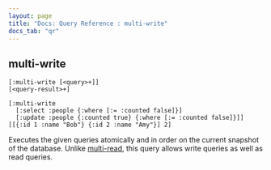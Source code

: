 ```yaml
---
layout: page
title: "Docs: Query Reference : multi-write"
docs_tab: "qr"
---
```


multi-write
-----------

    [:multi-write [<query>+]]
    [<query-result>+]
    
    [:multi-write
      [:select :people {:where [:= :counted false]}]
      [:update :people {:counted true} {:where [:= :counted false]}]]
    [[{:id 1 :name "Bob"} {:id 2 :name "Amy"}] 2]
    
Executes the given queries atomically and in order on the current snapshot of the database. Unlike [multi-read](/docs/queries/multi-read.html), this query allows write queries as well as read queries.

